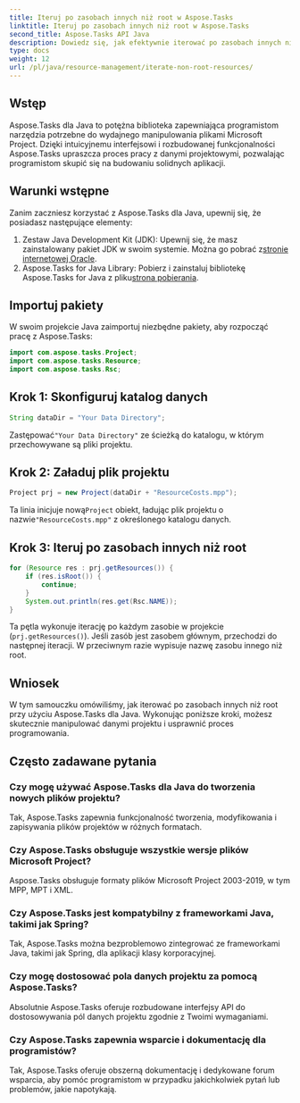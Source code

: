 ```yaml
---
title: Iteruj po zasobach innych niż root w Aspose.Tasks
linktitle: Iteruj po zasobach innych niż root w Aspose.Tasks
second_title: Aspose.Tasks API Java
description: Dowiedz się, jak efektywnie iterować po zasobach innych niż root w plikach Microsoft Project przy użyciu Aspose.Tasks dla Java. Usprawnij swój proces rozwoju.
type: docs
weight: 12
url: /pl/java/resource-management/iterate-non-root-resources/
---
```

## Wstęp
Aspose.Tasks dla Java to potężna biblioteka zapewniająca programistom narzędzia potrzebne do wydajnego manipulowania plikami Microsoft Project. Dzięki intuicyjnemu interfejsowi i rozbudowanej funkcjonalności Aspose.Tasks upraszcza proces pracy z danymi projektowymi, pozwalając programistom skupić się na budowaniu solidnych aplikacji.
## Warunki wstępne
Zanim zaczniesz korzystać z Aspose.Tasks dla Java, upewnij się, że posiadasz następujące elementy:
1.  Zestaw Java Development Kit (JDK): Upewnij się, że masz zainstalowany pakiet JDK w swoim systemie. Można go pobrać z[stronie internetowej Oracle](https://www.oracle.com/java/technologies/javase-jdk11-downloads.html).
2. Aspose.Tasks for Java Library: Pobierz i zainstaluj bibliotekę Aspose.Tasks for Java z pliku[strona pobierania](https://releases.aspose.com/tasks/java/).

## Importuj pakiety
W swoim projekcie Java zaimportuj niezbędne pakiety, aby rozpocząć pracę z Aspose.Tasks:
```java
import com.aspose.tasks.Project;
import com.aspose.tasks.Resource;
import com.aspose.tasks.Rsc;
```

## Krok 1: Skonfiguruj katalog danych
```java
String dataDir = "Your Data Directory";
```
 Zastępować`"Your Data Directory"` ze ścieżką do katalogu, w którym przechowywane są pliki projektu.
## Krok 2: Załaduj plik projektu
```java
Project prj = new Project(dataDir + "ResourceCosts.mpp");
```
 Ta linia inicjuje nową`Project` obiekt, ładując plik projektu o nazwie`"ResourceCosts.mpp"` z określonego katalogu danych.
## Krok 3: Iteruj po zasobach innych niż root
```java
for (Resource res : prj.getResources()) {
    if (res.isRoot()) {
        continue;
    }
    System.out.println(res.get(Rsc.NAME));
}
```
Ta pętla wykonuje iterację po każdym zasobie w projekcie (`prj.getResources()`). Jeśli zasób jest zasobem głównym, przechodzi do następnej iteracji. W przeciwnym razie wypisuje nazwę zasobu innego niż root.

## Wniosek
W tym samouczku omówiliśmy, jak iterować po zasobach innych niż root przy użyciu Aspose.Tasks dla Java. Wykonując poniższe kroki, możesz skutecznie manipulować danymi projektu i usprawnić proces programowania.
## Często zadawane pytania
### Czy mogę używać Aspose.Tasks dla Java do tworzenia nowych plików projektu?
Tak, Aspose.Tasks zapewnia funkcjonalność tworzenia, modyfikowania i zapisywania plików projektów w różnych formatach.
### Czy Aspose.Tasks obsługuje wszystkie wersje plików Microsoft Project?
Aspose.Tasks obsługuje formaty plików Microsoft Project 2003-2019, w tym MPP, MPT i XML.
### Czy Aspose.Tasks jest kompatybilny z frameworkami Java, takimi jak Spring?
Tak, Aspose.Tasks można bezproblemowo zintegrować ze frameworkami Java, takimi jak Spring, dla aplikacji klasy korporacyjnej.
### Czy mogę dostosować pola danych projektu za pomocą Aspose.Tasks?
Absolutnie Aspose.Tasks oferuje rozbudowane interfejsy API do dostosowywania pól danych projektu zgodnie z Twoimi wymaganiami.
### Czy Aspose.Tasks zapewnia wsparcie i dokumentację dla programistów?
Tak, Aspose.Tasks oferuje obszerną dokumentację i dedykowane forum wsparcia, aby pomóc programistom w przypadku jakichkolwiek pytań lub problemów, jakie napotykają.